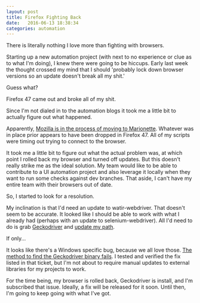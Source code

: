 ```yaml
---
layout: post
title: Firefox Fighting Back
date:   2016-06-13 18:38:34
categories: automation
---
```

There is literally nothing I love more than fighting with browsers.

Starting up a new automation project (with next to no experience or clue as to what I'm doing), I knew there were going to be hiccups. Early last week the thought crossed my mind that I should 'probably lock down browser versions so an update doesn't break all my shit.'

Guess what?

Firefox 47 came out and broke all of my shit.

Since I'm not dialed in to the automation blogs it took me a little bit to actually figure out what happened.

Apparently, [Mozilla is in the process of moving to Marionette](https://developer.mozilla.org/en-US/docs/Mozilla/QA/Marionette). Whatever was in place prior appears to have been dropped in Firefox 47. All of my scripts were timing out trying to connect to the browser.

It took me a little bit to figure out what the actual problem was, at which point I rolled back my browser and turned off updates. But this doesn't really strike me as the ideal solution. My team would like to be able to contribute to a UI automation project and also leverage it locally when they want to run some checks against dev branches. That aside, I can't have my entire team with their browsers out of date.

So, I started to look for a resolution.

My inclination is that I'd need an update to watir-webdriver. That doesn't seem to be accurate. It looked like I should be able to work with what I already had (perhaps with an update to selenium-webdriver). All I'd need to do is grab [Geckodriver](https://github.com/mozilla/geckodriver) and [update my path](https://developer.mozilla.org/en-US/docs/Mozilla/QA/Marionette/WebDriver#Adding_the_executable_to_the_PATH).

If only...

It looks like there's a Windows specific bug, because we all love those. [The method to find the Geckodriver binary fails](https://github.com/SeleniumHQ/selenium/issues/2271). I tested and verified the fix listed in that ticket, but I'm not about to require manual updates to external libraries for my projects to work.

For the time being, my browser is rolled back, Geckodriver is install, and I'm subscribed that issue. Ideally, a fix will be released for it soon. Until then, I'm going to keep going with what I've got.
